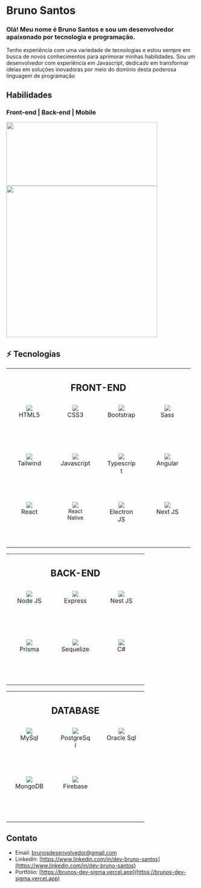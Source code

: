 # Bruno Santos


### Olá! Meu nome é Bruno Santos e sou um desenvolvedor apaixonado por tecnologia e programação.  
Tenho experiência com uma variedade de tecnologias e estou sempre em busca de novos conhecimentos para aprimorar minhas habilidades. 
Sou um desenvolvedor com experiência em Javascript, dedicado em transformar ideias em soluções inovadoras por meio do domínio desta poderosa linguagem de programação

## Habilidades

### Front-end | Back-end | Mobile

<div>
  <img src="https://github-readme-stats.vercel.app/api/top-langs/?username=dev-brunosantos&hide_progress=true&theme=dark" width="400" height="168" />
  <img src="https://github-readme-stats.vercel.app/api?username=dev-brunosantos&show_icons=true&theme=dark" width="400" />
</div>

## ⚡ Tecnologias

<table align="center">
  <tr>
    <td style="border: none;" colspan="4" align="center">
      <h2>FRONT-END</h2>
    </td>
  </tr>
  <tr align="center">
    <td style="border: none;">
      <div style="background-color: transparent;  padding: 6px 13px; font-size: 16px; width: 80px; height: 110px;">
        <img src="https://cdn.jsdelivr.net/gh/devicons/devicon/icons/html5/html5-original.svg"/>
        <p style="padding: 0; margin: 0;">HTML5</p>
      </div>
    </td>
    <td style="border: none;">
      <div style="background-color: transparent;  padding: 6px 13px; font-size: 16px; width: 80px; height: 110px;">
        <img src="https://cdn.jsdelivr.net/gh/devicons/devicon/icons/css3/css3-original.svg"/>
        <p style="padding: 0; margin: 0;">CSS3</p>
      </div>
    </td>
    <td style="border: none;">
      <div style="background-color: transparent;  padding: 6px 13px; font-size: 16px; width: 80px; height: 110px;">
        <img src="https://cdn.jsdelivr.net/gh/devicons/devicon/icons/bootstrap/bootstrap-original.svg"/>
        <p style="padding: 0; margin: 0;">Bootstrap</p>
      </div>
    </td>
    <td style="border: none;">
      <div style="background-color: transparent;  padding: 6px 13px; font-size: 16px; width: 80px; height: 110px;">
        <img src="https://cdn.jsdelivr.net/gh/devicons/devicon/icons/sass/sass-original.svg"/>
        <p style="padding: 0; margin: 0;">Sass</p>
      </div>
    </td>
  </tr>
  <tr align="center">
    <td style="border: none;">
      <div style="background-color: transparent;  padding: 6px 13px; font-size: 16px; width: 80px; height: 110px;">
        <img src="https://cdn.jsdelivr.net/gh/devicons/devicon/icons/tailwindcss/tailwindcss-original.svg"/>
        <p style="padding: 0; margin: 0;">Tailwind</p>
      </div>
    </td>
    <td style="border: none;">
      <div style="background-color: transparent;  padding: 6px 13px; font-size: 16px; width: 80px; height: 110px;">
        <img src="https://cdn.jsdelivr.net/gh/devicons/devicon/icons/javascript/javascript-original.svg"/>
        <p style="padding: 0; margin: 0;">Javascript</p>
      </div>
    </td>
    <td style="border: none;">
      <div style="background-color: transparent;  padding: 6px 13px; font-size: 16px; width: 80px; height: 110px;">
        <img src="https://cdn.jsdelivr.net/gh/devicons/devicon/icons/typescript/typescript-original.svg"/>
        <p style="padding: 0; margin: 0;">Typescript</p>
      </div>
    </td>
    <td style="border: none;">
      <div style="background-color: transparent;  padding: 6px 13px; font-size: 16px; width: 80px; height: 110px;">
        <img src="https://cdn.jsdelivr.net/gh/devicons/devicon/icons/angular/angular-original.svg"/>
        <p style="padding: 0; margin: 0;">Angular</p>
      </div>
    </td>
  </tr>
  <tr align="center">
    <td style="border: none;">
      <div style="background-color: transparent;  padding: 6px 13px; font-size: 16px; width: 80px; height: 110px;">
        <img src="https://cdn.jsdelivr.net/gh/devicons/devicon/icons/react/react-original.svg"/>
        <p style="padding: 0; margin: 0;">React</p>
      </div>
    </td>
    <td style="border: none;">
      <div style="background-color: transparent;  padding: 6px 13px; font-size: 16px; width: 80px; height: 110px; position: relative;">
        <img src="./images/icons/react-native.png"/>
        <p style="padding: 0; margin: 0; font-size: 14px;">React Native</p>
      </div>
    </td>
    <td style="border: none;">
      <div style="background-color: transparent;  padding: 6px 13px; font-size: 16px; width: 80px; height: 110px;">
        <img src="https://cdn.jsdelivr.net/gh/devicons/devicon/icons/electron/electron-original.svg"/>
        <p style="padding: 0; margin: 0;">Electron JS</p>
      </div>
    </td>
    <td style="border: none;">
      <div style="background-color: transparent;  padding: 6px 13px; font-size: 16px; width: 80px; height: 110px;">
        <img src="https://cdn.jsdelivr.net/gh/devicons/devicon/icons/nextjs/nextjs-original.svg"/>
        <p style="padding: 0; margin: 0;">Next JS</p>
      </div>
    </td>
  </tr>
</table>

<table width="400" align="center">
  <tr>
    <td style="border: none;" colspan="3" align="center">
      <h2>BACK-END</h2>
    </td>
  </tr>
  <tr align="center">
    <td style="border: none;">
      <div style="background-color: transparent;  padding: 6px 13px; font-size: 16px; width: 80px; height: 110px;">
        <img src="https://cdn.jsdelivr.net/gh/devicons/devicon/icons/nodejs/nodejs-original.svg"/>
        <p style="padding: 0; margin: 0;">Node JS</p>
      </div>
    </td>
    <td style="border: none;">
      <div style="background-color: transparent;  padding: 6px 13px; font-size: 16px; width: 80px; height: 110px;">
        <img src="https://cdn.jsdelivr.net/gh/devicons/devicon/icons/express/express-original.svg"/>
        <p style="padding: 0; margin: 0;">Express</p>
      </div>
    </td>
    <td style="border: none;">
      <div style="background-color: transparent;  padding: 6px 13px; font-size: 16px; width: 80px; height: 110px;">
        <img src="https://cdn.jsdelivr.net/gh/devicons/devicon/icons/nestjs/nestjs-original.svg"/>
        <p style="padding: 0; margin: 0;">Nest JS</p>
      </div>
    </td>
  </tr>
  <tr align="center">
    <td style="border: none;">
      <div style="background-color: transparent;  padding: 6px 13px; font-size: 16px; width: 80px; height: 110px;">
        <img src="https://cdn.jsdelivr.net/gh/devicons/devicon/icons/prisma/prisma-original.svg"/>
        <p style="padding: 0; margin: 0;">Prisma</p>
      </div>
    </td>
    <td style="border: none;">
      <div style="background-color: transparent;  padding: 6px 13px; font-size: 16px; width: 80px; height: 110px;">
        <img src="https://cdn.jsdelivr.net/gh/devicons/devicon/icons/sequelize/sequelize-original.svg"/>
        <p style="padding: 0; margin: 0;">Sequelize</p>
      </div>
    </td>
    <td style="border: none;">
      <div style="background-color: transparent;  padding: 6px 13px; font-size: 16px; width: 80px; height: 110px;">
        <img src="https://cdn.jsdelivr.net/gh/devicons/devicon/icons/csharp/csharp-original.svg"/>
        <p style="padding: 0; margin: 0;">C#</p>
      </div>
    </td>
  </tr>
</table>

<table width="400" align="center">
  <tr>
    <td style="border: none;" colspan="3" align="center">
      <h2>DATABASE</h2>
    </td>
  </tr>
  <tr align="center">
    <td style="border: none;">
      <div style="background-color: transparent;  padding: 6px 13px; font-size: 16px; width: 80px; height: 110px;">
        <img src="https://cdn.jsdelivr.net/gh/devicons/devicon/icons/mysql/mysql-original.svg"/>
        <p style="padding: 0; margin: 0;">MySql</p>
      </div>
    </td>
    <td style="border: none;">
      <div style="background-color: transparent;  padding: 6px 13px; font-size: 16px; width: 80px; height: 110px;">
        <img src="https://cdn.jsdelivr.net/gh/devicons/devicon/icons/postgresql/postgresql-original.svg"/>
        <p style="padding: 0; margin: 0;">PostgreSql</p>
      </div>
    </td>
    <td style="border: none;">
      <div style="background-color: transparent;  padding: 6px 13px; font-size: 16px; width: 80px; height: 110px;">
        <img src="https://cdn.jsdelivr.net/gh/devicons/devicon/icons/oracle/oracle-original.svg"/>
        <p style="padding: 0; margin: 0;">Oracle Sql</p>
      </div>
    </td>
  <tr align="center">
    <td style="border: none;">
      <div style="background-color: transparent;  padding: 6px 13px; font-size: 16px; width: 80px; height: 110px;">
        <img src="https://cdn.jsdelivr.net/gh/devicons/devicon/icons/mongodb/mongodb-original.svg"/>
        <p style="padding: 0; margin: 0;">MongoDB</p>
      </div>
    </td>
    <td style="border: none;">
      <div style="background-color: transparent;  padding: 6px 13px; font-size: 16px; width: 80px; height: 110px;">
        <img src="https://cdn.jsdelivr.net/gh/devicons/devicon/icons/firebase/firebase-original.svg"/>
        <p style="padding: 0; margin: 0;">Firebase</p>
      </div>
    </td>
  </tr>
</table>

## Contato
- Email: [brunosdesenvolvedor@gmail.com](mailto:brunosdesenvolvedor@gmail.com)
- LinkedIn: [https://www.linkedin.com/in/dev-bruno-santos](https://www.linkedin.com/in/dev-bruno-santos)
- Portfólio: [https://brunos-dev-sigma.vercel.app](https://brunos-dev-sigma.vercel.app)


